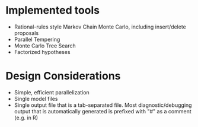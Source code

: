 
Implemented tools
==================

- Rational-rules style Markov Chain Monte Carlo, including insert/delete proposals
- Parallel Tempering
- Monte Carlo Tree Search
- Factorized hypotheses


Design Considerations
======================

- Simple, efficient parallelization
- Single model files
- Single output file that is a tab-separated file. Most diagnostic/debugging output that is automatically generated is prefixed with "#" as a comment (e.g. in R)


